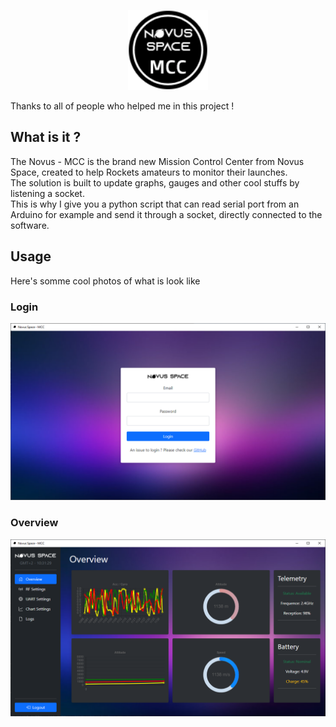 <p align="center">
  <img src="README/MCC-logo.png"/>
</p>

Thanks to all of people who helped me in this project !

## What is it ?

The Novus - MCC is the brand new Mission Control Center from Novus Space, created to help Rockets amateurs to monitor their launches.<br>
The solution is built to update graphs, gauges and other cool stuffs by listening a socket.<br>
This is why I give you a python script that can read serial port from an Arduino for example and send it through a socket, directly connected to the software.

## Usage

Here's somme cool photos of what is look like

### Login
<p align="center">
  <img src="README/login.png"/>
</p>

### Overview
<p align="center">
  <img src="README/overview.png"/>
</p>